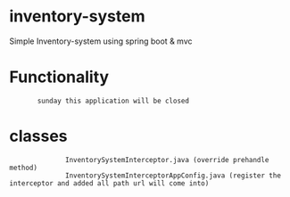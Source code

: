 # inventory-system
Simple Inventory-system using spring boot &amp; mvc


# Functionality
          
           sunday this application will be closed 
           
# classes            
                  InventorySystemInterceptor.java (override prehandle method)
                  InventorySystemInterceptorAppConfig.java (register the interceptor and added all path url will come into)
        
